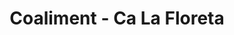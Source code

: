 ---
title: "Coaliment - Ca La Floreta"
url: /sant-climent-de-llobregat/coaliment-ca-la-floreta/
shop: Supermarkt
---